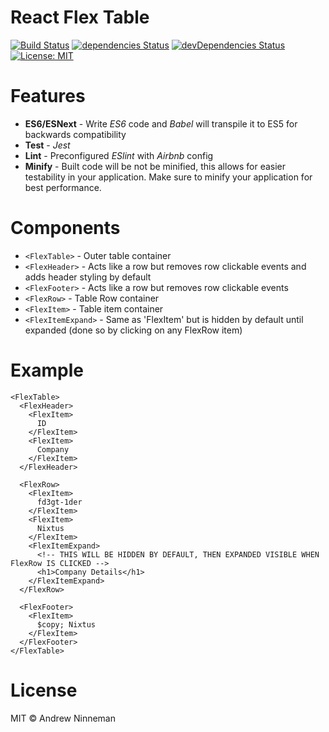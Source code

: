 # React Flex Table

[![Build Status](https://travis-ci.org/flexdinesh/npm-module-boilerplate.svg?branch=master)](https://travis-ci.org/flexdinesh/npm-module-boilerplate) [![dependencies Status](https://david-dm.org/flexdinesh/npm-module-boilerplate/status.svg)](https://david-dm.org/flexdinesh/npm-module-boilerplate) [![devDependencies Status](https://david-dm.org/flexdinesh/npm-module-boilerplate/dev-status.svg)](https://david-dm.org/flexdinesh/npm-module-boilerplate?type=dev) [![License: MIT](https://img.shields.io/badge/License-MIT-blue.svg)](https://opensource.org/licenses/MIT)


# Features
* **ES6/ESNext** - Write _ES6_ code and _Babel_ will transpile it to ES5 for backwards compatibility
* **Test** - _Jest_
* **Lint** - Preconfigured _ESlint_ with _Airbnb_ config
* **Minify** - Built code will be not be minified, this allows for easier testability in your application.  Make sure to minify your application for best performance.


# Components
- `<FlexTable>` - Outer table container
- `<FlexHeader>` - Acts like a row but removes row clickable events and adds header styling by default
- `<FlexFooter>` - Acts like a row but removes row clickable events
- `<FlexRow>` -  Table Row container
- `<FlexItem>` - Table item container
- `<FlexItemExpand>` - Same as 'FlexItem' but is hidden by default until expanded (done so by clicking on any FlexRow item)


# Example
```
<FlexTable>
  <FlexHeader>
    <FlexItem>
      ID
    </FlexItem>
    <FlexItem>
      Company
    </FlexItem>
  </FlexHeader>

  <FlexRow>
    <FlexItem>
      fd3gt-1der
    </FlexItem>
    <FlexItem>
      Nixtus
    </FlexItem>
    <FlexItemExpand>
      <!-- THIS WILL BE HIDDEN BY DEFAULT, THEN EXPANDED VISIBLE WHEN FlexRow IS CLICKED -->
      <h1>Company Details</h1>
    </FlexItemExpand>
  </FlexRow>

  <FlexFooter>
    <FlexItem>
      $copy; Nixtus
    </FlexItem>
  </FlexFooter>
</FlexTable>

```


# License

MIT © Andrew Ninneman
